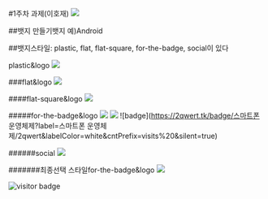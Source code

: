 #1주차 과제(이호재)
<img src="https://img.shields.io/badge/Android-3DDC84?style=for-the-badge&logo=Android&logoColor=white">


##뱃지 만들기뱃지 예)Android



##뱃지스타일: plastic, flat, flat-square, for-the-badge, social이 있다
   
   

plastic&logo
<img src="https://img.shields.io/badge/Android-green?style=plasric&logo=Android&logoColor=00A98F"/>



###flat&logo
<img src="https://img.shields.io/badge/Android-green?style=flat&logo=Android&logoColor=00A98F"/>



####flat-square&logo
<img src="https://img.shields.io/badge/Android-green?style=flat-square&logo=Android&logoColor=00A98F"/>



#####for-the-badge&logo
<img src="https://img.shields.io/badge/Android-green?style=for-the-badge&logo=Android&logoColor=00A98F"/>
<img src="https://img.shields.io/badge/스마트폰 운영체제-Android-left_color=red&right_color=green?style=for-the-badge&left_color=red&right_color=green=Android&logoColor=00A98F"/>
![badge](https://2qwert.tk/badge/스마트폰 운영체제?label=스마트폰 운영체제/2qwert&labelColor=white&cntPrefix=visits%20&silent=true)


######social
<img src="https://img.shields.io/badge/Android-green?style=social&logo=Android&logoColor=00A98F"/>




#######최종선택 스타일for-the-badge&logo
<img src="https://img.shields.io/badge/스마트폰 운영체제-Android-3DDC84?style=for-the-badge&logo=Android&logoColor=white">






![visitor badge](https://visitor-badge.lithub.cc/badge?page_id=lizheming.visitor-badge&left_color=red&right_color=green&left_text=Hello%20Visitors)
